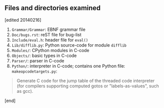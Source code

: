 ## Files and directories examined

[edited 20140216]

1. `Grammar/Grammar`: EBNF grammar file
1. `Doc/bugs.rst`: reST file for bug-list
1. `Include/eval.h`: header file for `eval()`
1. `Lib/difflib.py`: Python source-code for module `difflib`
1. `Modules/`: CPython modules in C-code
1. `Objects/`: basic types in C-code
1. `Parser/`: parser in C-code
1. `Python/`: interpreter in C-code; contains one Python file: `makeopcodetargets.py`:

> Generate C code for the jump table of the threaded code interpreter
> (for compilers supporting computed gotos or "labels-as-values", such as gcc).

[end]